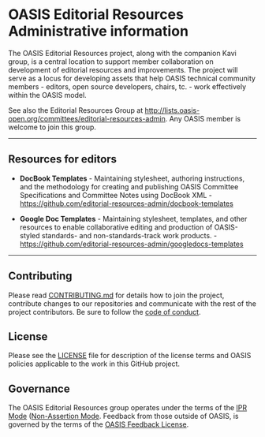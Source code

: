 # OASIS Editorial Resources Administrative information

The OASIS Editorial Resources project, along with the companion Kavi group, is a central location to support member collaboration on development of editorial resources and improvements. The project will serve as a locus for developing assets that help OASIS technical community members - editors, open source developers, chairs, tc. - work effectively within the OASIS model. 

See also the Editorial Resources Group at http://lists.oasis-open.org/committees/editorial-resources-admin. Any OASIS member is welcome to join this group. 

----
## Resources for editors

- __DocBook Templates__ - Maintaining stylesheet, authoring instructions, and the methodology for creating and publishing OASIS Committee Specifications and Committee Notes using DocBook XML - https://github.com/editorial-resources-admin/docbook-templates

- __Google Doc Templates__ - Maintaining stylesheet, templates, and other resources to enable collaborative editing and production of OASIS-styled standards- and non-standards-track work products. - https://github.com/editorial-resources-admin/googledocs-templates

----
## Contributing

Please read [CONTRIBUTING.md](CONTRIBUTING.md) for details how to join the project, contribute changes to our repositories and communicate with the rest of the project contributors. Be sure to follow the [code of conduct](CODE_OF_CONDUCT.md).

## License

Please see the [LICENSE](https://github.com/editorial-resources-admin/editorial-resources-admin/blob/master/LICENSE.md) file for description of the license terms and OASIS policies applicable to the work in this GitHub project.

## Governance

The OASIS Editorial Resources group operates under the terms of the [IPR Mode](https://www.oasis-open.org/policies-guidelines/ipr#def-ipr-mode) ([Non-Assertion Mode](https://www.oasis-open.org/policies-guidelines/ipr#Non-Assertion-Mode). Feedback from those outside of OASIS, is governed by the terms of the [OASIS Feedback License](https://www.oasis-open.org/policies-guidelines/ipr#appendixa). 
